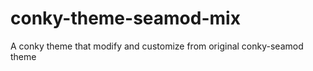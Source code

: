 conky-theme-seamod-mix
======================

A conky theme that modify and customize from original conky-seamod theme  
